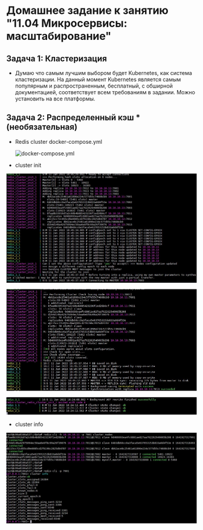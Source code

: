 #  Домашнее задание к занятию "11.04 Микросервисы: масштабирование"

##  Задача 1: Кластеризация

- Думаю что самым лучшим выбором будет Kubernetes, как система кластеризации. На данный момент Kubernetes является самым популярным и распространенным, бесплатный, с обширной документацией, соответствует всем требованиям в задании. Можно установить на все платформы.


##  Задача 2: Распределенный кэш * (необязательная)

- Redis cluster docker-compose.yml
  
  ![docker-compose.yml ](docker-compose.yml)

- cluster init

![redis_cluster_init](redis_cluster_init.JPG)

![redis_cluster_init2](redis_cluster_init2.JPG)

![redis_cluster_init3](redis_cluster_init3.JPG)

- cluster info

![redis_cluster_state](redis_cluster_state.JPG)
